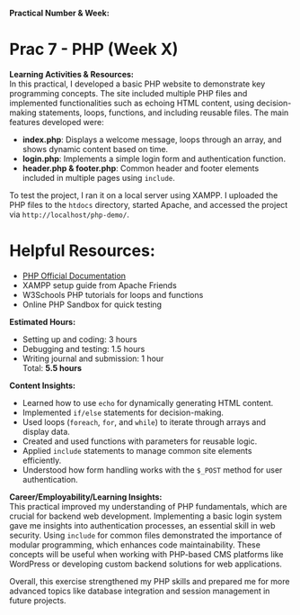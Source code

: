 **Practical Number & Week:**  
# Prac 7 - PHP (Week X)

**Learning Activities & Resources:**  
In this practical, I developed a basic PHP website to demonstrate key programming concepts. The site included multiple PHP files and implemented functionalities such as echoing HTML content, using decision-making statements, loops, functions, and including reusable files. The main features developed were:
- **index.php**: Displays a welcome message, loops through an array, and shows dynamic content based on time.
- **login.php**: Implements a simple login form and authentication function.
- **header.php & footer.php**: Common header and footer elements included in multiple pages using `include`.

To test the project, I ran it on a local server using XAMPP. I uploaded the PHP files to the `htdocs` directory, started Apache, and accessed the project via `http://localhost/php-demo/`.

# Helpful Resources: 
- [PHP Official Documentation](https://www.php.net/docs.php)  
- XAMPP setup guide from Apache Friends  
- W3Schools PHP tutorials for loops and functions  
- Online PHP Sandbox for quick testing  

**Estimated Hours:**  
- Setting up and coding: 3 hours  
- Debugging and testing: 1.5 hours  
- Writing journal and submission: 1 hour  
Total: **5.5 hours**

**Content Insights:**  
- Learned how to use `echo` for dynamically generating HTML content.
- Implemented `if/else` statements for decision-making.
- Used loops (`foreach`, `for`, and `while`) to iterate through arrays and display data.
- Created and used functions with parameters for reusable logic.
- Applied `include` statements to manage common site elements efficiently.
- Understood how form handling works with the `$_POST` method for user authentication.

**Career/Employability/Learning Insights:**  
This practical improved my understanding of PHP fundamentals, which are crucial for backend web development. Implementing a basic login system gave me insights into authentication processes, an essential skill in web security. Using `include` for common files demonstrated the importance of modular programming, which enhances code maintainability. These concepts will be useful when working with PHP-based CMS platforms like WordPress or developing custom backend solutions for web applications.

Overall, this exercise strengthened my PHP skills and prepared me for more advanced topics like database integration and session management in future projects.

